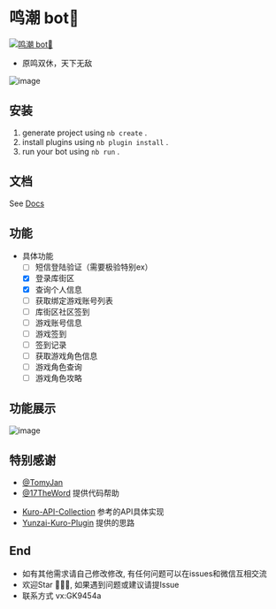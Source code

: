 # 鸣潮 bot🤖
[![鸣潮 bot🤖](https://socialify.git.ci/ymadangx/nonebot-plugin-wuthering-waves/image?description=1&font=Jost&forks=1&issues=1&language=1&name=1&owner=1&pattern=Overlapping%20Hexagons&pulls=1&stargazers=1&theme=Auto)](https://github.com/ymadangx/nonebot-plugin-wuthering-waves)

- 原鸣双休，天下无敌

![image](https://github.com/ymadangx/wuthering-waves/assets/147308717/1d3bcb7f-5a4d-411c-ac72-f30c7c8d1cdc)

## 安装

1. generate project using `nb create` .
2. install plugins using `nb plugin install` .
3. run your bot using `nb run` .

## 文档

See [Docs](https://nonebot.dev/)

## 功能

- 具体功能
    - [ ] 短信登陆验证（需要极验特别ex）
    - [x] 登录库街区
    - [x] 查询个人信息
    - [ ] 获取绑定游戏账号列表
    - [ ] 库街区社区签到
    - [ ] 游戏账号信息
    - [ ] 游戏签到
    - [ ] 签到记录
    - [ ] 获取游戏角色信息
    - [ ] 游戏角色查询
    - [ ] 游戏角色攻略

## 功能展示

![image](https://github.com/ymadangx/nonebot-plugin-wuthering-waves/assets/147308717/55840a5a-067b-4674-8863-0a7b45038f48)


## 特别感谢

- [@TomyJan](https://github.com/TomyJan)
- [@17TheWord](https://github.com/17TheWord) 提供代码帮助
* [Kuro-API-Collection](https://github.com/TomyJan/Kuro-API-Collection?tab=readme-ov-file#kuro-api-collection) 参考的API具体实现
* [Yunzai-Kuro-Plugin](https://github.com/TomyJan/Yunzai-Kuro-Plugin) 提供的思路

## End

- 如有其他需求请自己修改修改, 有任何问题可以在issues和微信互相交流
- 欢迎Star 🌟🌟🌟, 如果遇到问题或建议请提Issue
- 联系方式 vx:GK9454a
